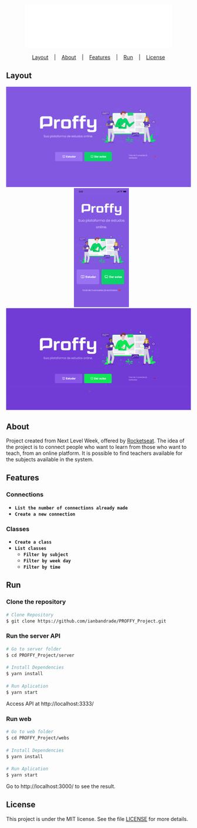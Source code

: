 <div align="center">
  <img width="400px" alt="Logo" src="./assets/img/logo.svg"/>
</div>

<p align="center">
  <a href="#layout">Layout</a>
  &nbsp;&nbsp;&nbsp;|&nbsp;&nbsp;&nbsp;
  <a href="#about">About</a>
   &nbsp;&nbsp;&nbsp;|&nbsp;&nbsp;&nbsp;
  <a href="#features">Features</a>
  &nbsp;&nbsp;&nbsp;|&nbsp;&nbsp;&nbsp;
  <a href="#run">Run</a>
  &nbsp;&nbsp;&nbsp;|&nbsp;&nbsp;&nbsp;
  <a href="#license">License</a>
</p>

## Layout

<div align="center">
  <img width="597px" alt="Landing desktop" src="./assets/img/landingdesktop.png">
    &nbsp;&nbsp;&nbsp;
   <img width="150px" alt="Landing mobile" src="./assets/img/landingmobile.png">
</div>

<div align="center">
<img width="767px" alt="Application gif" src="./assets/application.gif">
</div>

## About

Project created from Next Level Week, offered by [Rocketseat](https://rocketseat.com.br/). The idea of the project is to connect people who want to learn from those who want to teach, from an online platform. It is possible to find teachers available for the subjects available in the system.

## Features

### Connections

- **`List the number of connections already made`**
- **`Create a new connection`**

### Classes

- **`Create a class`**
- **`List classes`**
  - **`Filter by subject`**
  - **`Filter by week day`**
  - **`Filter by time`**

## Run

### Clone the repository

```bash
# Clone Repository
$ git clone https://github.com/ianbandrade/PROFFY_Project.git
```

### Run the server API

```bash
# Go to server folder
$ cd PROFFY_Project/server

# Install Dependencies
$ yarn install

# Run Aplication
$ yarn start
```

Access API at http://localhost:3333/

### Run web

```bash
# Go to web folder
$ cd PROFFY_Project/webs

# Install Dependencies
$ yarn install

# Run Aplication
$ yarn start
```

Go to http://localhost:3000/ to see the result.

## License

This project is under the MIT license. See the file [LICENSE](LICENSE) for more details.
